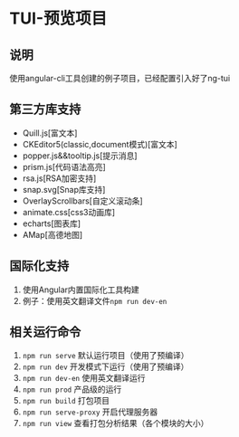 # TUI-预览项目

## 说明
使用angular-cli工具创建的例子项目，已经配置引入好了ng-tui

## 第三方库支持
* Quill.js[富文本]
* CKEditor5(classic,document模式)[富文本]
* popper.js&&tooltip.js[提示消息]
* prism.js[代码语法高亮]
* rsa.js[RSA加密支持]
* snap.svg[Snap库支持]
* OverlayScrollbars[自定义滚动条]
* animate.css[css3动画库]
* echarts[图表库]
* AMap[高德地图]

## 国际化支持
1. 使用Angular内置国际化工具构建
2. 例子：使用英文翻译文件`npm run dev-en`

## 相关运行命令
1. `npm run serve` 默认运行项目（使用了预编译）
2. `npm run dev` 开发模式下运行（使用了预编译）
3. `npm run dev-en` 使用英文翻译运行
4. `npm run prod` 产品级的运行
5. `npm run build` 打包项目
6. `npm run serve-proxy` 开启代理服务器
7. `npm run view` 查看打包分析结果（各个模块的大小）